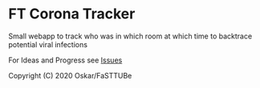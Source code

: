 # FT Corona Tracker

Small webapp to track who was in which room at which time to backtrace potential viral infections

For Ideas and Progress see [Issues](https://git.fasttube.de/FaSTTUBe/ft-corona-tracker/issues)

Copyright (C) 2020 Oskar/FaSTTUBe